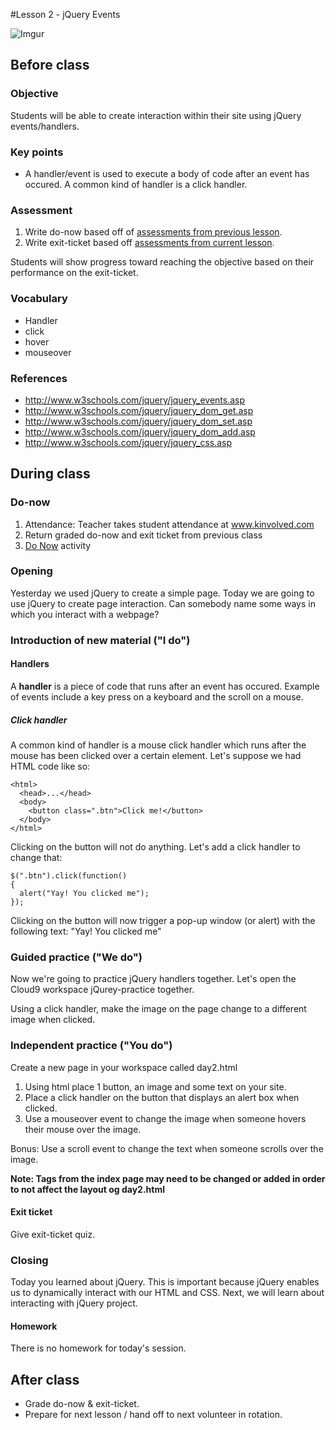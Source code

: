 #Lesson 2 - jQuery Events

![Imgur](http://i.imgur.com/26CB2kvm.png)

## Before class

### Objective

Students will be able to create interaction within their site using jQuery events/handlers.

### Key points

* A handler/event is used to execute a body of code after an event has occured. A common kind of handler is a click handler. 

### Assessment

1. Write do-now based off of [assessments from previous lesson](assessments/do_now.md).
2. Write exit-ticket based off [assessments from current lesson](assessments/exit_ticket.md).

Students will show progress toward reaching the objective based on their performance on the exit-ticket.

### Vocabulary

* Handler
* click
* hover
* mouseover

### References

* http://www.w3schools.com/jquery/jquery_events.asp
* http://www.w3schools.com/jquery/jquery_dom_get.asp
* http://www.w3schools.com/jquery/jquery_dom_set.asp
* http://www.w3schools.com/jquery/jquery_dom_add.asp
* http://www.w3schools.com/jquery/jquery_css.asp

## During class

### Do-now

1. Attendance: Teacher takes student attendance at www.kinvolved.com
2. Return graded do-now and exit ticket from previous class
3. [Do Now](assessments/do_now.md) activity

### Opening

Yesterday we used jQuery to create a simple page. Today we are going to use jQuery to create page interaction. Can somebody name some ways in which you interact with a webpage?


### Introduction of new material ("I do")
#### Handlers

A **handler** is a piece of code that runs after an event has occured. Example of events include a key press on a keyboard and the scroll on a mouse. 

##### Click handler

A common kind of handler is a mouse click handler which runs after the mouse has been clicked over a certain element. Let's suppose we had HTML code like so:

```
<html>
  <head>...</head>
  <body>
    <button class=".btn">Click me!</button>
  </body>
</html>
```
Clicking on the button will not do anything. Let's add a click handler to change that:

```
$(".btn").click(function()
{
  alert("Yay! You clicked me");
});
```

Clicking on the button will now trigger a pop-up window (or alert) with the following text: "Yay! You clicked me"

### Guided practice ("We do")

Now we're going to practice jQuery handlers together. Let's open the Cloud9 workspace jQurey-practice together.

Using a click handler, make the image on the page change to a different image when clicked.


### Independent practice ("You do")

Create a new page in your workspace called day2.html

1. Using html place 1 button, an image and some text on your site.
2. Place a click handler on the button that displays an alert box when clicked. 
3. Use a mouseover event to change the image when someone hovers their mouse over the image.  

Bonus: Use a scroll event to change the text when someone scrolls over the image.

**Note: Tags from the index page may need to be changed or added in order to not affect the layout og day2.html** 
	

#### Exit ticket

Give exit-ticket quiz.

### Closing

Today you learned about jQuery. This is important because jQuery enables us to dynamically interact with our HTML and CSS. Next, we will learn about interacting with jQuery project.

#### Homework

There is no homework for today's session.

## After class

* Grade do-now & exit-ticket.
* Prepare for next lesson / hand off to next volunteer in rotation.
